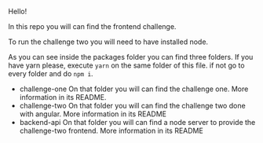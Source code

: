 Hello!

In this repo you will can find the frontend challenge.

To run the challenge two you will need to have installed node.

As you can see inside the packages folder you can find three folders.
If you have yarn please, execute `yarn` on the same folder of this file. if not go to every folder and do `npm i`.


- challenge-one
    On that folder you will can find the challenge one. More information in its README.
- challenge-two
    On that folder you will can find the challenge two done with angular. More information in its README
- backend-api
    On that folder you will can find a node server to provide the challenge-two frontend. More information in its README